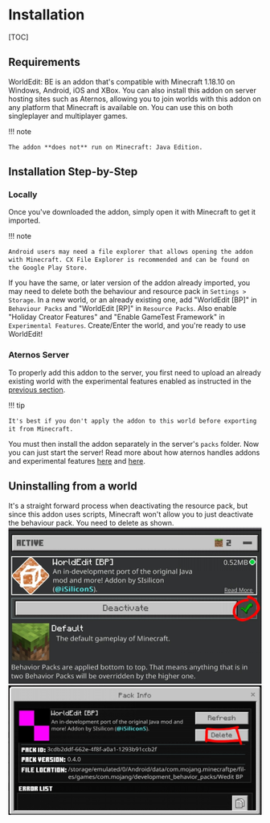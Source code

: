 # Installation

[TOC]

## Requirements

WorldEdit: BE is an addon that's compatible with Minecraft 1.18.10 on Windows, Android, iOS and XBox. You can also install this addon on server hosting sites such as Aternos, allowing you to join worlds with this addon on any platform that Minecraft is available on. You can use this on both singleplayer and multiplayer games.

!!! note

    The addon **does not** run on Minecraft: Java Edition.

## Installation Step-by-Step

### Locally

Once you've downloaded the addon, simply open it with Minecraft to get it imported.

!!! note
    
    Android users may need a file explorer that allows opening the addon with Minecraft. CX File Explorer is recommended and can be found on the Google Play Store.

If you have the same, or later version of the addon already imported, you may need to delete both the behaviour and resource pack in `Settings > Storage`. In a new world, or an already existing one, add "WorldEdit [BP]" in `Behaviour Packs` and "WorldEdit [RP]" in `Resource Packs`. Also enable "Holiday Creator Features" and "Enable GameTest Framework" in `Experimental Features`. Create/Enter the world, and you're ready to use WorldEdit!

### Aternos Server

To properly add this addon to the server, you first need to upload an already existing world with the experimental features enabled as instructed in the [previous section](#installation-step-by-step).

!!! tip

    It's best if you don't apply the addon to this world before exporting it from Minecraft.

You must then install the addon separately in the server's `packs` folder. Now you can just start the server! Read more about how aternos handles addons and experimental features [here](https://support.aternos.org/hc/en-us/articles/360042095232-Installing-Addons-Minecraft-Bedrock-Edition-) and [here](https://support.aternos.org/hc/en-us/articles/4407553257873-Enabling-experimental-gameplay-Minecraft-Bedrock-Edition-).

## Uninstalling from a world

It's a straight forward process when deactivating the resource pack, but since this addon uses scripts, Minecraft won't allow you to just deactivate the behaviour pack. You need to delete as shown.
![check mark under WorldEdit behaviour pack](img/uninstall_1.jpg)
![Delete button](img/uninstall_2.jpg)